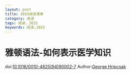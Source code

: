 ```yaml
---
layout: post
title: 2015阅读清单
category: 阅读
tags: 阅读，2015
keywords: 阅读,2015
---
```

# 雅顿语法-如何表示医学知识
doi:[10.1016/0010-4825(94)90002-7](http://dx.doi.org/10.1016/0010-4825(94)90002-7)
Author:[George Hripcsak](https://scholar.google.com.hk/citations?user=hgUGouQAAAAJ&hl=zh-CN)

## 
